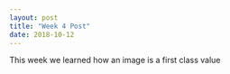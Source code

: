 ```yaml
---
layout: post
title: "Week 4 Post"
date: 2018-10-12
---
```


This week we learned how an image is a first class value 

